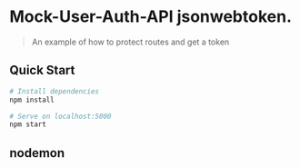 # Mock-User-Auth-API jsonwebtoken.

> An example of how to protect routes and get a token

## Quick Start

``` bash
# Install dependencies
npm install

# Serve on localhost:5000
npm start
```
nodemon
--------------

